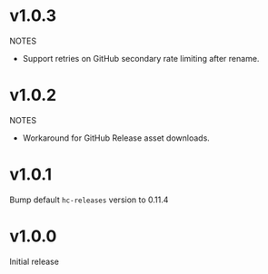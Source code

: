 # v1.0.3

NOTES

- Support retries on GitHub secondary rate limiting after rename.

# v1.0.2

NOTES

- Workaround for GitHub Release asset downloads.

# v1.0.1

Bump default `hc-releases` version to 0.11.4

# v1.0.0

Initial release
